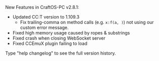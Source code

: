 New Features in CraftOS-PC v2.8.1:

* Updated CC:T version to 1.109.3
  * Fix trailing-comma on method calls (e.g. `x:f(a, )`) not using our custom error message.
* Fixed high memory usage caused by ropes & substrings
* Fixed crash when closing WebSocket server
* Fixed CCEmuX plugin failing to load

Type "help changelog" to see the full version history.
